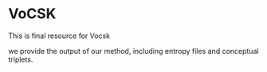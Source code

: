 # VoCSK

This is final resource for Vocsk

we provide the output of our method, including entropy files and conceptual triplets. 
